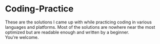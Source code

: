 # Coding-Practice
These are the solutions I came up with while practicing coding in various languages and platforms.
Most of the solutions are nowhere near the most optimized but are readable enough and written by a beginner.<br/>
You're welcome.
